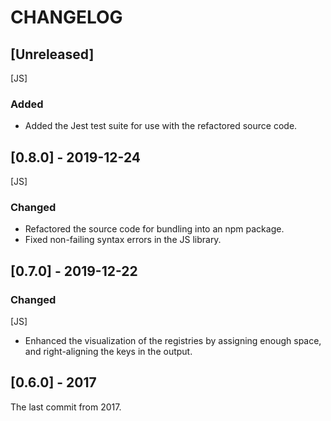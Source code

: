 # CHANGELOG

## [Unreleased]

[JS]

### Added

- Added the Jest test suite for use with the refactored source code.

## [0.8.0] - 2019-12-24

[JS]

### Changed

- Refactored the source code for bundling into an npm package.
- Fixed non-failing syntax errors in the JS library.

## [0.7.0] - 2019-12-22

### Changed

[JS]

- Enhanced the visualization of the registries by assigning enough space, and right-aligning the keys in the output.

## [0.6.0] - 2017

The last commit from 2017.